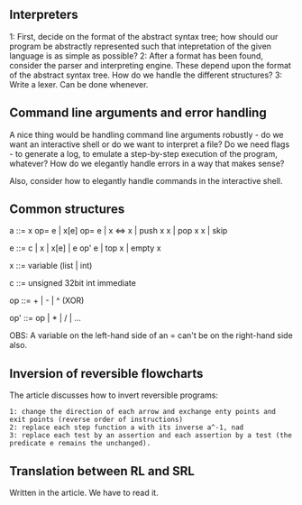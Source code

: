 ## Interpreters
1: First, decide on the format of the abstract syntax tree; how should our program be abstractly represented such that intepretation of the given language is as simple as possible?
2: After a format has been found, consider the parser and interpreting engine. These depend upon the format of the abstract syntax tree. How do we handle the different structures?
3: Write a lexer. Can be done whenever.

## Command line arguments and error handling
A nice thing would be handling command line arguments robustly - do we want an interactive shell or do we want to interpret a file? Do we need flags - to generate a log, to emulate a step-by-step execution of the program, whatever?
How do we elegantly handle errors in a way that makes sense?

Also, consider how to elegantly handle commands in the interactive shell.

## Common structures
a ::= x    op= e
    | x[e] op= e
    | x <=> x
    | push x x
    | pop  x x
    | skip

e ::= c | x | x[e] | e op' e | top x | empty x

x ::= variable (list | int)

c ::= unsigned 32bit int immediate

op ::= +
     | -
     | ^ (XOR)

op' ::= op | * | / | ...

OBS: A variable on the left-hand side of an = can't be on the right-hand side also.

## Inversion of reversible flowcharts
The article discusses how to invert reversible programs:

    1: change the direction of each arrow and exchange enty points and exit points (reverse order of instructions)
    2: replace each step function a with its inverse a^-1, nad
    3: replace each test by an assertion and each assertion by a test (the predicate e remains the unchanged).

## Translation between RL and SRL
Written in the article. We have to read it.
